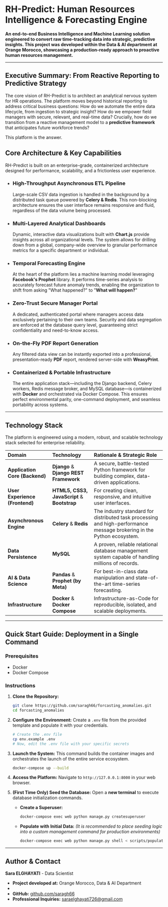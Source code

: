 
# **RH-Predict: Human Resources Intelligence & Forecasting Engine**

**An end-to-end Business Intelligence and Machine Learning solution engineered to convert raw time-tracking data into strategic, predictive insights. This project was developed within the Data & AI department at Orange Morocco, showcasing a production-ready approach to proactive human resources management.**

---

## Executive Summary: From Reactive Reporting to Predictive Strategy

The core vision of RH-Predict is to architect an analytical nervous system for HR operations. The platform moves beyond historical reporting to address critical business questions: How do we automate the entire data lifecycle, from ingestion to strategic insight? How do we empower field managers with secure, relevant, and real-time data? Crucially, how do we transition from a reactive management model to a **predictive framework** that anticipates future workforce trends?

This platform is the answer.

## Core Architecture & Key Capabilities

RH-Predict is built on an enterprise-grade, containerized architecture designed for performance, scalability, and a frictionless user experience.

-   ### **High-Throughput Asynchronous ETL Pipeline**
    Large-scale CSV data ingestion is handled in the background by a distributed task queue powered by **Celery & Redis**. This non-blocking architecture ensures the user interface remains responsive and fluid, regardless of the data volume being processed.

-   ### **Multi-Layered Analytical Dashboards**
    Dynamic, interactive data visualizations built with **Chart.js** provide insights across all organizational levels. The system allows for drilling down from a global, company-wide overview to granular performance metrics for a specific department or individual.

-   ### **Temporal Forecasting Engine**
    At the heart of the platform lies a machine learning model leveraging **Facebook's Prophet** library. It performs time-series analysis to accurately forecast future anomaly trends, enabling the organization to shift from asking "What happened?" to "**What will happen?**"

-   ### **Zero-Trust Secure Manager Portal**
    A dedicated, authenticated portal where managers access data exclusively pertaining to their own teams. Security and data segregation are enforced at the database query level, guaranteeing strict confidentiality and need-to-know access.

-   ### **On-the-Fly PDF Report Generation**
    Any filtered data view can be instantly exported into a professional, presentation-ready **PDF** report, rendered server-side with **WeasyPrint**.

-   ### **Containerized & Portable Infrastructure**
    The entire application stack—including the Django backend, Celery workers, Redis message broker, and MySQL database—is containerized with **Docker** and orchestrated via Docker Compose. This ensures perfect environmental parity, one-command deployment, and seamless portability across systems.

---

## Technology Stack

The platform is engineered using a modern, robust, and scalable technology stack selected for enterprise reliability.

| Domain | Technology | Rationale & Strategic Role |
| :--- | :--- | :--- |
| **Application Core (Backend)** | **Django** & **Django REST Framework** | A secure, battle-tested Python framework for building complex, data-driven applications. |
| **User Experience (Frontend)** | **HTML5, CSS3, JavaScript** & **Bootstrap** | For creating clean, responsive, and intuitive user interfaces. |
| **Asynchronous Engine**| **Celery** & **Redis** | The industry standard for distributed task processing and high-performance message brokering in the Python ecosystem. |
| **Data Persistence** | **MySQL** | A proven, reliable relational database management system capable of handling millions of records. |
| **AI & Data Science** | **Pandas** & **Prophet (by Meta)** | For best-in-class data manipulation and state-of-the-art time-series forecasting. |
| **Infrastructure** | **Docker** & **Docker Compose** | Infrastructure-as-Code for reproducible, isolated, and scalable deployments. |

---

## Quick Start Guide: Deployment in a Single Command

### Prerequisites
-   Docker
-   Docker Compose

### Instructions

1.  **Clone the Repository:**
    ```bash
    git clone https://github.com/saragh66/forcasting_anomalies.git
    cd forcasting_anomalies
    ```

2.  **Configure the Environment:**
    Create a `.env` file from the provided template and populate it with your credentials.
    ```bash
    # Create the .env file
    cp env.example .env
    # Now, edit the .env file with your specific secrets
    ```

3.  **Launch the System:**
    This command builds the container images and orchestrates the launch of the entire service ecosystem.
    ```bash
    docker-compose up --build
    ```

4.  **Access the Platform:**
    Navigate to `http://127.0.0.1:8000` in your web browser.

5.  **(First Time Only) Seed the Database:**
    Open a **new terminal** to execute database initialization commands.
    -   **Create a Superuser:**
        ```bash
        docker-compose exec web python manage.py createsuperuser
        ```
    -   **Populate with Initial Data:** *(It is recommended to place seeding logic into a custom management command for production environments)*
        ```bash
        docker-compose exec web python manage.py shell < scripts/populate_db.py
        ```

---

## Author & Contact

**Sara ELGHAYATI** - Data Scientist

-   **Project developed at:** Orange Morocco, Data & AI Department
- 
-   **GitHub:** [github.com/saragh66](https://github.com/saragh66)
-   **Professional Inquiries:** [saraelghayati726@gmail.com](mailto:saraelghayati726@gmail.com)